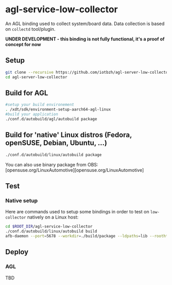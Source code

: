 # agl-service-low-collector

An AGL binding used to collect system/board data. Data collection is based on
`collectd` tool/plugin.

**UNDER DEVELOPMENT - this binding is not fully functional, it's a proof of concept for now**

## Setup

```bash
git clone --recursive https://github.com/iotbzh/agl-server-low-collector
cd agl-server-low-collector
```

## Build  for AGL

```bash
#setup your build environement
. /xdt/sdk/environment-setup-aarch64-agl-linux
#build your application
./conf.d/autobuild/agl/autobuild package
```

## Build for 'native' Linux distros (Fedora, openSUSE, Debian, Ubuntu, ...)

```bash
./conf.d/autobuild/linux/autobuild package
```

You can also use binary package from OBS: [opensuse.org/LinuxAutomotive][opensuse.org/LinuxAutomotive]

## Test

### Native setup

Here are commands used to setup some bindings in order to test on `low-collector`
natively on a Linux host:

```bash
cd $ROOT_DIR/agl-service-low-collector
./conf.d/autobuild/linux/autobuild build
afb-daemon --port=5678 --workdir=./build/package --ldpaths=lib --roothttp=htdocs -vv

```

## Deploy

### AGL

TBD
